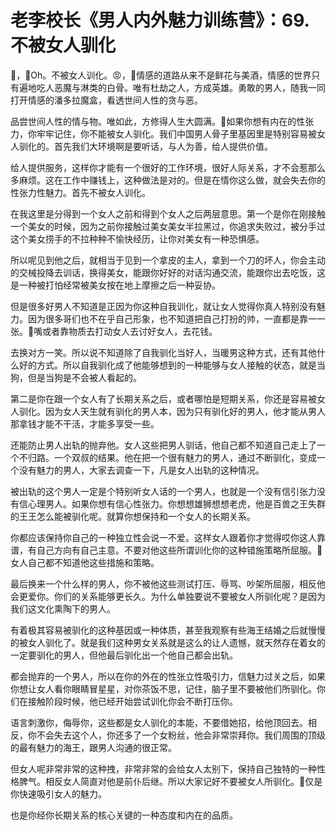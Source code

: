# 老李校长《男人内外魅力训练营》：69.不被女人驯化

🎼，🎼Oh。不被女人训化。😡，🎼情感的道路从来不是鲜花与美酒，情感的世界只有遍地吃人恶魔与淋类的白骨。唯有杜劫之人，方成英雄。勇敢的男人，随我一同打开情感的潘多拉魔盒，看透世间人性的贪与恶。

品尝世间人性的情与物。唯如此，方修得人生大圆满。🎼如果你想有内在的性张力，你牢牢记住，你不能被女人驯化。我们中国男人骨子里基因里是特别容易被女人驯化的。首先我们大环境啊是要听话，与人为善，给人提供价值。

给人提供服务，这样你才能有一个很好的工作环境，很好人际关系，才不会惹那么多麻烦。这在工作中赚钱上，这种做法是对的。但是在情你这么做，就会失去你的性张力性魅力。首先不被女人训化。

在我这里是分得到一个女人之前和得到个女人之后两层意思。第一个是你在刚接触一个美女的时候，因为之前你接触过美女美女半拉黑过，你追求失败过，被分手过这个美女捞手的不拉种种不愉快经历，让你对美女有一种恐惧感。

所以呢见到他之后，就相当于见到一个拿皮的主人，拿到一个刀的坏人，你会主动的交械投降去训话，换得美女，能跟你好好的对话沟通交流，能跟你出去吃饭，这是一种被打怕经常被美女按在地上摩擦之后一种妥协。

但是很多好男人不知道是正因为你这种自我训化，就让女人觉得你真人特别没有魅力。因为很多哥们也不在乎自己形象，也不知道把自己打扮的帅，一直都是靠一一张。🎼嘴或者靠物质去打动女人去讨好女人，去花钱。

去换对方一笑。所以说不知道除了自我驯化当好人，当暖男这种方式，还有其他什么好的方式。所以自我驯化成了他能够想到的一种能够与女人接触的状态，就是当狗，但是当狗是不会被人看起的。

第二是你在跟一个女人有了长期关系之后，或者哪怕是短期关系，你还是容易被女人驯化。因为女人天生就有驯化的男人本，因为只有驯化好的男人，他才能从男人那拿钱才能不干活，才能多享受一些。

还能防止男人出轨的抛弃他。女人这些把男人驯话，他自己都不知道自己走上了一个不归路。一个双叔的结果。他在把一个很有魅力的男人，通过不断驯化，变成一个没有魅力的男人，大家去调查一下，凡是女人出轨的这种情况。

被出轨的这个男人一定是个特别听女人话的一个男人，也就是一个没有信引张力没有信心理男人。如果你想有信心性张力。你想想雄狮想想老虎，他是百兽之王失群的王王怎么能被驯化呢。就算你想保持和一个女人的长期关系。

你都应该保持你自己的一种独立性会说一不爱。这样女人跟着你才觉得哎你这人靠谱，有自己方向有自己主意。不要对他这些所谓训化你的这种错施策略所屈服。🎼女人自己都不知道他这些措施和策略。

最后换来一个什么样的男人，你不被他这些测试打压、辱骂、吵架所屈服，相反他会更爱你。你们的关系能够更长久。为什么单独要说不要被女人所驯化呢？是因为我们这文化熏陶下的男人。

有着极其容易被驯化的这种基因或一种体质，甚至我观察有些海王结婚之后就慢慢的被女人驯化了。就是我们这种男女关系就是这么的让人遗憾，就天然存在着女的一定要驯化的男人，但他最后驯化出一个他自己都会出轨。

都会抛弃的一个男人，所以在你的外在的性张立性吸引力，信魅力过关之后，如果你想让女人看你眼睛冒星星，对你茶饭不思，记住，脑子里不要被他们所驯化。你们在接触阶段时候，他已经开始尝试训化你会不断打压你。

语言刺激你，侮辱你，这些都是女人驯化的本能，不要借她招，给他顶回去。相反，你不会失去这个人，你还多了一个女粉丝，他会非常崇拜你。我们周围的顶级的最有魅力的海王，跟男人沟通的很正常。

但女人呢非常非常的这种拽，非常非常的会给女人太别下，保持自己独特的一种性格脾气。相反女人简直对他是前仆后继。所以大家记好不要被女人所驯化。🎼仅是你快速吸引女人的魅力。

也是你经你长期关系的核心关键的一种态度和内在的品质。